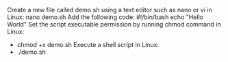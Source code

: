 Create a new file called demo.sh using a text editor such as nano or vi in Linux: nano demo.sh
Add the following code:
#!/bin/bash
echo "Hello World"
Set the script executable permission by running chmod command in Linux: 
- chmod +x demo.sh
Execute a shell script in Linux: 
- ./demo.sh